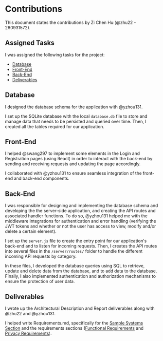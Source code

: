 # Contributions

This document states the contributions by Zi Chen Hu (@zhu22 - 260931572).

## Assigned Tasks

I was assigned the following tasks for the project:

- [Database](#database)
- [Front-End](#front-end)
- [Back-End](#back-end)
- [Deliverables](#deliverables)

## Database

I designed the database schema for the application with @yzhou131.

I set up the SQLite database with the local `database.db` file to store and manage data that needs to be persisted and queried over time. Then, I created all the tables required for our application.
## Front-End

I helped @swang297 to implement some elements in the Login and Registration pages (using React) in order to interact with the back-end by sending and receiving requests and updating the page accordingly.

I collaborated with @yzhou131 to ensure seamless integration of the front-end and back-end components.

## Back-End

I was responsible for designing and implementing the database schema and developing the the server-side application, and creating the API routes and associated handler functions. To do so, @yzhou131 helped me with the middleware integrations for authentication and error handling (verifying the JWT tokens and whether or not the user has access to view, modify and/or delete a certain element).

I set up the `server.js` file to create the entry point for our application's back-end and to listen for incoming requests. Then, I creates the API routes into several files in the `/server/routes/` folder to handle the different incoming API requests by category.

In these files, I developed the database queries using SQL to retrieve, update and delete data from the database, and to add data to the database. Finally, I also implemented authentication and authorization mechanisms to ensure the protection of user data.

## Deliverables

I wrote up the Architectural Description and Report deliverables along with @zhu22 and @yzhou131.

I helped write Requirements.md, specifically for the [Sample Systems Section](https://gitlab.cs.mcgill.ca/yzhou131/comp555-project-team7/-/blob/dcocs/documentation/Requirements.md#sample-systems) and the requirements sections ([Functional Requirements](https://gitlab.cs.mcgill.ca/yzhou131/comp555-project-team7/-/blob/dcocs/documentation/Requirements.md#functional-requirements) and [Privacy Requirements](https://gitlab.cs.mcgill.ca/yzhou131/comp555-project-team7/-/blob/dcocs/documentation/Requirements.md#functional-requirements)).
